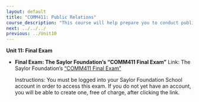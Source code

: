 ```yaml
---
layout: default
title: "COMM411: Public Relations"
course_description: "This course will help prepare you to conduct public relations suitable for small start-up businesses, international companies, political campaigns, social programs, personal development, and other outreach projects."
next: ../../../
previous: ../Unit10
---
```

**Unit 11: Final Exam** <span id="11"></span> 
-   **Final Exam: The Saylor Foundation’s “COMM411 Final Exam”**
    Link: The Saylor Foundation’s [“COMM411 Final
    Exam”](http://school.saylor.org/mod/quiz/view.php?id=1160)  
      
     Instructions: You must be logged into your Saylor Foundation School
    account in order to access this exam. If you do not yet have an
    account, you will be able to create one, free of charge, after
    clicking the link.


